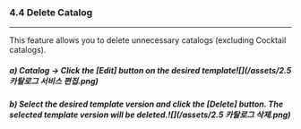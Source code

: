 ### 4.4 Delete Catalog

---

This feature allows you to delete unnecessary catalogs \(excluding Cocktail catalogs\).

##### a\) Catalog → Click the [Edit] button on the desired template![](/assets/2.5 카탈로그 서비스 편집.png)

##### b\) Select the desired template version and click the [Delete] button. The selected template version will be deleted.![](/assets/2.5 카탈로그 삭제.png)



